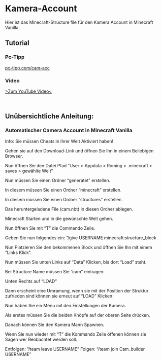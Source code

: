 # Kamera-Account
Hier ist das Minecraft-Structure file für den Kamera Account in Minecraft Vanilla.

## Tutorial
### Pc-Tipp
<a href="https://pc-tipp.com/cam-acc" target="_blank">pc-tipp.com/cam-acc</a>
### Video
<a href="https://youtu.be/BeGr-D5LVvE?si=ves828GboiMdPSOC" target="_blank">>Zum YouTube Video<</a>

<br>

## Unübersichtliche Anleitung:
### Automatischer Camera Account in Minecraft Vanilla 

Info: Sie müssen Cheats in Ihrer Welt Aktiviert haben!

Gehen sie auf den Download-Link und öffnen Sie Ihn in einem Beliebigen Browser.

Nun öffnen Sie den Datei Pfad “User > Appdata > Roming > .minecraft > saves > gewählte Welt”

Nun müssen Sie einen Ordner “generatet” erstellen.

In diesem müssen Sie einen Ordner “minecraft” erstellen.

In diesem müssen Sie einen Ordner “structures” erstellen.

Das heruntergeladene File (cam.nbt) in diesen Ordner ablegen.

Minecraft Starten und in die gewünschte Welt gehen.

Nun öffnen Sie mit “T” die Commando Zeile.

Geben Sie nun folgendes ein: “/give USERNAME minecraft:structure_block

Nun Platzieren Sie den bekommenen Block und öffnen Sie Ihn mit einem “Links Klick”.

Nun müssen Sie unten Links auf “Data” Klicken, bis dort “Load” steht.

Bei Structure Name müssen Sie “cam” eintragen.

Unten Rechts auf “LOAD”

Dann erscheint eine Umramung, wenn sie mit der Position der Struktur zufrieden sind können sie erneut auf “LOAD” Klicken.

Nun haben Sie ein Menu mit den Einstellungen der Kamera.

Als erstes müssen Sie die beiden Knöpfe auf der oberen Seite drücken.

Danach können Sie den Kamera Mann Spawnen.

Wenn Sie nun wieder mit “T” die Kommando Zeile öffenen können sie Sagen wer Beobachtet werden soll.

Entfolgen: “/team leave USERNAME” Folgen: “/team join Cam_builder USERNAME”

